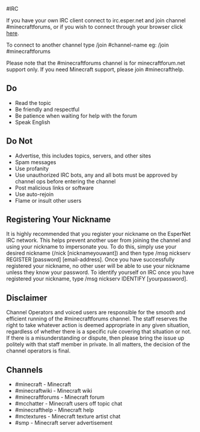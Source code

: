 #IRC

If you have your own IRC client connect to irc.esper.net and join channel #minecraftforums, 
or if you wish to connect through your browser click [here](http://www.minecraftforum.net/irc/web-client/).

To connect to another channel type /join #channel-name eg: /join #minecraftforums

  Please note that the #minecraftforums channel is for minecraftforum.net support only. If you need Minecraft support, please join #minecrafthelp.

## Do

* Read the topic
* Be friendly and respectful
* Be patience when waiting for help with the forum
* Speak English

## Do Not

* Advertise, this includes topics, servers, and other sites
* Spam messages
* Use profanity
* Use unauthorized IRC bots, any and all bots must be approved by channel ops before entering the channel
* Post malicious links or software
* Use auto-rejoin
* Flame or insult other users

## Registering Your Nickname

It is highly recommended that you register your nickname on the EsperNet IRC network. 
This helps prevent another user from joining the channel and using your nickname to impersonate you. 
To do this, simply use your desired nickname (/nick [nicknameyouwant]) and then type 
/msg nickserv REGISTER [password] [email-address]. Once you have successfully registered your nickname, 
no other user will be able to use your nickname unless they know your password. 
To identify yourself on IRC once you have registered your nickname, type /msg nickserv IDENTIFY [yourpassword]. 

## Disclaimer

Channel Operators and voiced users are responsible for the smooth and efficient running of the #minecraftforums channel. 
The staff reserves the right to take whatever action is deemed appropriate in any given situation, 
regardless of whether there is a specific rule covering that situation or not. 
If there is a misunderstanding or dispute, then please bring the issue up politely with that staff member in private. 
In all matters, the decision of the channel operators is final.

## Channels

* #minecraft - Minecraft
* #minecraftwiki - Minecraft wiki
* #minecraftforums - Minecraft forum
* #mcchatter - Minecraft users off topic chat
* #minecrafthelp - Minecraft help
* #mctextures - Minecraft texture artist chat
* #smp - Minecraft server advertisement 

